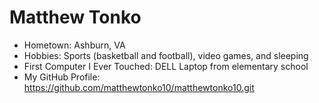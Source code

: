 # Matthew Tonko

- Hometown: Ashburn, VA
- Hobbies: Sports (basketball and football), video games, and sleeping
- First Computer I Ever Touched: DELL Laptop from elementary school
- My GitHub Profile: <https://github.com/matthewtonko10/matthewtonko10.git>
